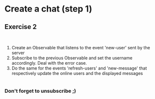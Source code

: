 <!-- .slide: class="exercice" -->

# Create a chat (step 1)

## Exercise 2

 <br>

1. Create an Observable that listens to the event 'new-user' sent by the server
2. Subscribe to the previous Observable and set the username accordingly. Deal with the error case.
3. Do the same for the events 'refresh-users' and 'new-message' that respectively update the online users and the displayed messages
   <br>
   <br>

### Don't forget to unsubscribe ;)
